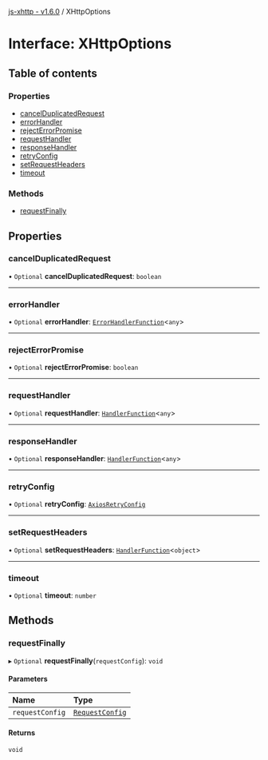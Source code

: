 [js-xhttp - v1.6.0](../README.md) / XHttpOptions

# Interface: XHttpOptions

## Table of contents

### Properties

- [cancelDuplicatedRequest](XHttpOptions.md#cancelduplicatedrequest)
- [errorHandler](XHttpOptions.md#errorhandler)
- [rejectErrorPromise](XHttpOptions.md#rejecterrorpromise)
- [requestHandler](XHttpOptions.md#requesthandler)
- [responseHandler](XHttpOptions.md#responsehandler)
- [retryConfig](XHttpOptions.md#retryconfig)
- [setRequestHeaders](XHttpOptions.md#setrequestheaders)
- [timeout](XHttpOptions.md#timeout)

### Methods

- [requestFinally](XHttpOptions.md#requestfinally)

## Properties

### cancelDuplicatedRequest

• `Optional` **cancelDuplicatedRequest**: `boolean`

___

### errorHandler

• `Optional` **errorHandler**: [`ErrorHandlerFunction`](ErrorHandlerFunction.md)<`any`\>

___

### rejectErrorPromise

• `Optional` **rejectErrorPromise**: `boolean`

___

### requestHandler

• `Optional` **requestHandler**: [`HandlerFunction`](HandlerFunction.md)<`any`\>

___

### responseHandler

• `Optional` **responseHandler**: [`HandlerFunction`](HandlerFunction.md)<`any`\>

___

### retryConfig

• `Optional` **retryConfig**: [`AxiosRetryConfig`](AxiosRetryConfig.md)

___

### setRequestHeaders

• `Optional` **setRequestHeaders**: [`HandlerFunction`](HandlerFunction.md)<`object`\>

___

### timeout

• `Optional` **timeout**: `number`

## Methods

### requestFinally

▸ `Optional` **requestFinally**(`requestConfig`): `void`

#### Parameters

| Name | Type |
| :------ | :------ |
| `requestConfig` | [`RequestConfig`](RequestConfig.md) |

#### Returns

`void`
